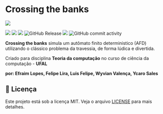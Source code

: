 # Crossing the banks 
![](https://github.com/LiraCode/crossingTheBank/blob/master/public/images/window.png?raw=true)

![](https://img.shields.io/github/stars/LiraCode/crossingTheBank) ![](https://img.shields.io/github/forks/LiraCode/crossingTheBank) ![](https://img.shields.io/github/tag/LiraCode/crossingTheBank) ![GitHub Release](https://img.shields.io/github/v/release/LiraCode/crossingTheBank) ![](https://img.shields.io/github/issues/LiraCode/crossingTheBank) ![GitHub commit activity](https://img.shields.io/github/commit-activity/y/LiraCode/crossingTheBank)


**Crossing the banks** simula um autômato finito deterministico (AFD) utilizando o clássico problema da travessia, de forma lúdica e divertida.

Criado para disciplina **Teoria da computação** no curso de ciência da computação - **UFAL**

**por: Efraim Lopes, Felipe Lira, Luis Felipe, Wyvian Valença, Ycaro Sales**


## 📝 Licença

Este projeto está sob a licença MIT. Veja o arquivo [LICENSE](LICENSE) para mais detalhes.
